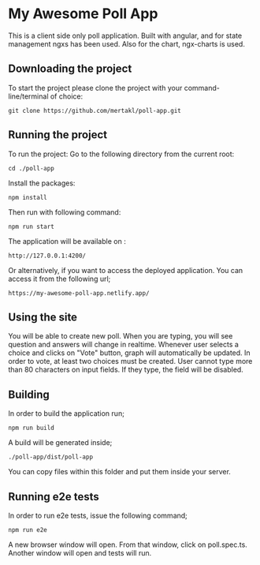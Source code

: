 # My Awesome Poll App
This is a client side only poll application. Built with angular, and for state management ngxs has been used.
Also for the chart, ngx-charts is used.

## Downloading the project
To start the project please clone the project with your command-line/terminal of choice:
```shell 
git clone https://github.com/mertakl/poll-app.git
```

## Running the project
To run the project:
Go to the following directory from the current root:
```shell
cd ./poll-app
```
Install the packages:
```shell
npm install
```
Then run with following command:
```shell
npm run start
```

The application will be available on :
```
http://127.0.0.1:4200/
```
Or alternatively, if you want to access the deployed application. You can access it from the following url;
```
https://my-awesome-poll-app.netlify.app/
```

## Using the site
You will be able to create new poll. When you are typing, you will see question and answers will change in realtime.
Whenever user selects a choice and clicks on "Vote" button, graph will automatically be updated. In order to vote, 
at least two choices must be created. 
User cannot type more than 80 characters on input fields. If they type, the field will be disabled.

## Building
In order to build the application run;
```shell
npm run build
```
A build will be generated inside;
```
./poll-app/dist/poll-app
```
You can copy files within this folder and put them inside your server.

## Running e2e tests
In order to run e2e tests, issue the following command;
```shell
npm run e2e
```
A new browser window will open. From that window, click on poll.spec.ts. Another window will open
and tests will run.


